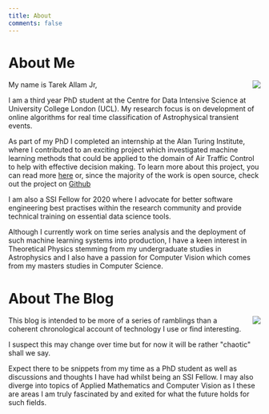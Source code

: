 ```yaml
---
title: About
comments: false
---
```


# About Me

<img src="/blog/img/profile-pic-smile-square-crop.jpg" style="float: right;margin: 0px 0px 10px 15px;">

My name is Tarek Allam Jr,

I am a third year PhD student at the Centre for Data Intensive Science at
University College London (UCL). My research focus is on development of online
algorithms for real time classification of Astrophysical transient events.

As part of my PhD I completed an internship at the Alan Turing Institute, where
I contributed to an exciting project which investigated machine learning methods
that could be applied to the domain of Air Traffic Control to help with
effective decision making. To learn more about this project, you can read more
[here](https://www.turing.ac.uk/research/research-projects/decision-making-under-uncertainty-air-traffic-control)
or, since the majority of the work is open source, check out the project on
[Github](https://github.com/alan-turing-institute/simurgh)

I am also a SSI Fellow for 2020 where I advocate for better software engineering
best practises within the research community and provide technical training on
essential data science tools.

Although I currently work on time series analysis and the deployment of such
machine learning systems into production, I have a keen interest in Theoretical
Physics stemming from my undergraduate studies in Astrophysics and I also have a
passion for Computer Vision which comes from my masters studies in Computer Science.

# About The Blog

<img src="https://imgs.xkcd.com/comics/blogging.png" style="float: right;margin: 0px 0px 10px 15px;">

This blog is intended to be more of a series of ramblings than a coherent
chronological account of technology I use or find interesting.

I suspect this may change over time but for now it will be rather "chaotic"
shall we say.

Expect there to be snippets from my time as a PhD student as well as discussions
and thoughts I have had whilst being an SSI Fellow. I may also diverge into
topics of Applied Mathematics and Computer Vision as I these are areas I am
truly fascinated by and exited for what the future holds for such fields.
